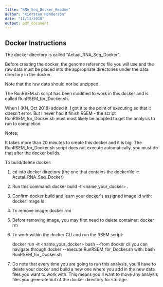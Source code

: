 ```yaml
---
title: "RNA_Seq_Docker_Readme"
author: "Kiersten Henderson"
date: "11/13/2018"
output: pdf_document
---
```



## Docker Instructions

The docker directory is called "Actual_RNA_Seq_Docker".

Before creating the docker, the genome reference file you will use and the raw data must be placed into the appropriate directories under the data directory in the docker.

Note that the raw data should not be unzipped.

The RunRSEM.sh script has been modified to work in this docker and is called RunRSEM_for_Docker.sh.

When I (KH, Oct 2018) added it, I got it to the point of executing so that it doesn't error. But I never had it finish RSEM -  the script RunRSEM_for_Docker.sh must most likely be adapted to get the analysis to run to completion


Notes: 

It takes more than 20 minutes to create this docker and it is big.
The RunRSEM_for_Docker.sh script does not execute automatically, you must do that after the docker builds.

To build/delete docker: 

1) cd into docker directory (the one that contains the dockerfile ie. Acutal_RNA_Seq_Docker)

2) Run this command: docker build -t <name_your_docker> .

3) Confirm docker build and learn your docker's assigned image id with: docker image ls

4) To remove image: docker rmi <image id>

5) Before removing image, you may first need to delete container: docker rm <container id>

6) To work within the docker CLI and run the RSEM script:

    docker run -it <name_your_docker> bash
    --from docker cli you can navigate through docker 
    --execute RunRSEM_for_Docker.sh with: bash RunRSEM_for_Docker.sh
    
    
7) Do note that every time you are going to run this analysis, you'll have to delete your docker and build a new one where you add in the 
new data files you want to work with. This means you'll want to move any analysis files you generate out of the docker directory for storage.










